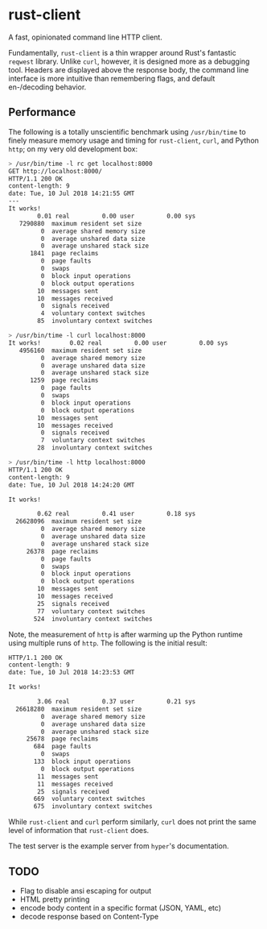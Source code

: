 # rust-client

A fast, opinionated command line HTTP client.

Fundamentally, `rust-client` is a thin wrapper around Rust's fantastic `reqwest` library. Unlike `curl`, however, it is designed more as a debugging tool. Headers are displayed above the response body, the command line interface is more intuitive than remembering flags, and default en-/decoding behavior.

## Performance

The following is a totally unscientific benchmark using `/usr/bin/time` to finely measure memory usage and timing for `rust-client`, `curl`, and Python `http`; on my very old development box:

```sh
> /usr/bin/time -l rc get localhost:8000
GET http://localhost:8000/
HTTP/1.1 200 OK
content-length: 9
date: Tue, 10 Jul 2018 14:21:55 GMT
---
It works!
        0.01 real         0.00 user         0.00 sys
   7290880  maximum resident set size
         0  average shared memory size
         0  average unshared data size
         0  average unshared stack size
      1841  page reclaims
         0  page faults
         0  swaps
         0  block input operations
         0  block output operations
        10  messages sent
        10  messages received
         0  signals received
         4  voluntary context switches
        85  involuntary context switches

> /usr/bin/time -l curl localhost:8000
It works!        0.02 real         0.00 user         0.00 sys
   4956160  maximum resident set size
         0  average shared memory size
         0  average unshared data size
         0  average unshared stack size
      1259  page reclaims
         0  page faults
         0  swaps
         0  block input operations
         0  block output operations
        10  messages sent
        10  messages received
         0  signals received
         7  voluntary context switches
        28  involuntary context switches

> /usr/bin/time -l http localhost:8000
HTTP/1.1 200 OK
content-length: 9
date: Tue, 10 Jul 2018 14:24:20 GMT

It works!

        0.62 real         0.41 user         0.18 sys
  26628096  maximum resident set size
         0  average shared memory size
         0  average unshared data size
         0  average unshared stack size
     26378  page reclaims
         0  page faults
         0  swaps
         0  block input operations
         0  block output operations
        10  messages sent
        10  messages received
        25  signals received
        77  voluntary context switches
       524  involuntary context switches
```

Note, the measurement of `http` is after warming up the Python runtime using multiple runs of `http`. The following is the initial result:

```sh
HTTP/1.1 200 OK
content-length: 9
date: Tue, 10 Jul 2018 14:23:53 GMT

It works!

        3.06 real         0.37 user         0.21 sys
  26618280  maximum resident set size
         0  average shared memory size
         0  average unshared data size
         0  average unshared stack size
     25678  page reclaims
       684  page faults
         0  swaps
       133  block input operations
         0  block output operations
        11  messages sent
        11  messages received
        25  signals received
       669  voluntary context switches
       675  involuntary context switches
```

While `rust-client` and `curl` perform similarly, `curl` does not print the same level of information that `rust-client` does.

The test server is the example server from `hyper`'s documentation.

## TODO
- Flag to disable ansi escaping for output
- HTML pretty printing
- encode body content in a specific format (JSON, YAML, etc)
- decode response based on Content-Type
